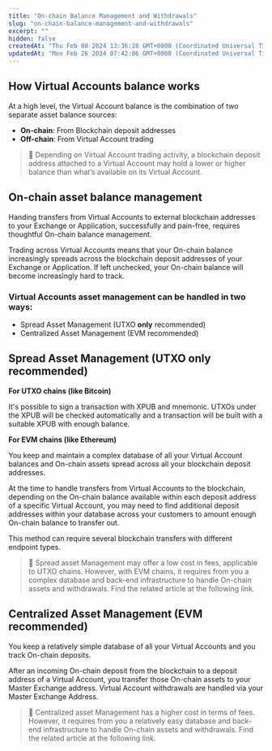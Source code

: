 ```yaml
---
title: "On-chain Balance Management and Withdrawals"
slug: "on-chain-balance-management-and-withdrawals"
excerpt: ""
hidden: false
createdAt: "Thu Feb 08 2024 13:36:28 GMT+0000 (Coordinated Universal Time)"
updatedAt: "Mon Feb 26 2024 07:42:06 GMT+0000 (Coordinated Universal Time)"
---
```

## How Virtual Accounts balance works

At a high level, the Virtual Account balance is the combination of two separate asset balance sources:

- **On-chain**: From Blockchain deposit addresses
- **Off-chain**: From Virtual Account trading

> 🚧 Depending on Virtual Account trading activity, a blockchain deposit address attached to a Virtual Account may hold a lower or higher balance than what’s available on its Virtual Account.

## On-chain asset balance management

Handing transfers from Virtual Accounts to external blockchain addresses to your Exchange or Application, successfully and pain-free, requires thoughtful On-chain balance management.

Trading across Virtual Accounts means that your On-chain balance increasingly spreads across the blockchain deposit addresses of your Exchange or Application. If left unchecked, your On-chain balance will become increasingly hard to track.

### Virtual Accounts asset management can be handled in two ways:

- Spread Asset Management (UTXO **only** recommended)
- Centralized Asset Management (EVM recommended)

## Spread Asset Management (UTXO only recommended)

**For UTXO chains (like Bitcoin)**

It's possible to sign a transaction with XPUB and mnemonic. UTXOs under the XPUB will be checked automatically and a transaction will be built with a suitable XPUB with enough balance.

**For EVM chains (like Ethereum)**

You keep and maintain a complex database of all your Virtual Account balances and On-chain assets spread across all your blockchain deposit addresses.

At the time to handle transfers from Virtual Accounts to the blockchain, depending on the On-chain balance available within each deposit address of a specific Virtual Account, you may need to find additional deposit addresses within your database across your customers to amount enough On-chain balance to transfer out. 

This method can require several blockchain transfers with different endpoint types.

> 📘 Spread asset Management may offer a low cost in fees, applicable to UTXO chains. However, with EVM chains, it requires from you a complex database and back-end infrastructure to handle On-chain assets and withdrawals. Find the related article at the following link.

## Centralized Asset Management (EVM recommended)

You keep a relatively simple database of all your Virtual Accounts and you track On-chain deposits. 

After an incoming On-chain deposit from the blockchain to a deposit address of a Virtual Account, you transfer those On-chain assets to your Master Exchange address. Virtual Account withdrawals are handled via your Master Exchange Address.

> 📘 Centralized asset Management has a higher cost in terms of fees. However, it requires from you a relatively easy database and back-end infrastructure to handle On-chain assets and withdrawals. Find the related article at the following link.
